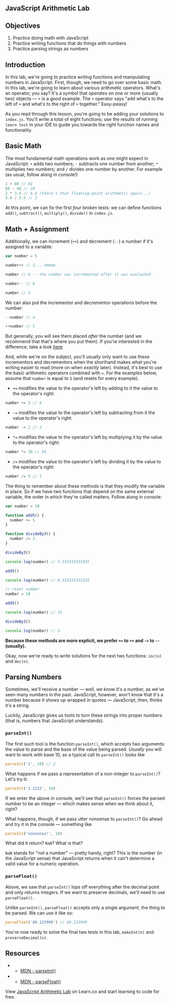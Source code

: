 JavaScript Arithmetic Lab
---

## Objectives

1. Practice doing math with JavaScript
2. Practice writing functions that do things with numbers
3. Practice parsing strings as numbers

## Introduction

In this lab, we're going to practice writing functions and manipulating numbers in JavaScript. First, though, we need to go over some basic math. In this lab, we're going to learn about various arithmetic operators. What's an operator, you say? It's a symbol that _operates_ on one or more (usually two) objects — `+` is a good example. The `+` operator says "add what's to the left of `+` and what's to the right of `+` together." Easy-peasy!

As you read through this lesson, you're going to be adding your solutions to `index.js`. You'll write a total of eight functions; use the results of running `learn test` in your IDE to guide you towards the right function names and functionality.

## Basic Math

The most fundamental math operations work as one might expect in JavaScript: `+` adds two numbers; `-` subtracts one number from another; `*` multiplies two numbers; and `/` divides one number by another. For example (as usual, follow along in console!)

``` javascript
1 + 80 // 81
60 - 40 // 20
2 * 3.4 // 6.8 (there's that floating-point arithmetic again...)
5.0 / 2.5 // 2
```

At this point, we can fix the first _four_ broken tests: we can define functions `add()`, `subtract()`, `multiply()`, `divide()` in `index.js`.

## Math + Assignment

Additionally, we can increment (`++`) and decrement (`--`) a number if it's assigned to a variable:

``` javascript
var number = 5

number++ // 5... hmmmm

number // 6 -- the number was incremented after it was evaluated

number-- // 6

number // 5
```

We can also put the incrementor and decrementor operations before the number:

``` javascript
--number // 4

++number // 5
```

But generally, you will see them placed _after_ the number (and we recommend that that's where you put them). If you're interested in the difference, take a look [here](https://developer.mozilla.org/en-US/docs/Web/JavaScript/Reference/Operators/Arithmetic_Operators#Increment)

And, while we're on the subject, you'll usually only want to use these incrementors and decrementors when the shorthand makes what you're writing easier to read (more on when _exactly_ later). Instead, it's best to use the basic arithmetic operators combined with `=`. For the examples below, assume that `number` is equal to `5` (and resets for every example).

- `+=` modifies the value to the operator's left by adding to it the value to the operator's right:

```javascript
number += 3 // 8
```

- `-=` modifies the value to the operator's left by subtracting from it the value to the operator's right:

``` javascript
number -= 2 // 3
```

- `*=` modifies the value to the operator's left by multiplying it by the value to the operator's right:

``` javascript
number *= 10 // 50
```

- `/=` modifies the value to the operator's left by dividing it by the value to the operator's right:

``` javascript
number /= 5 // 1
```

The thing to remember about these methods is that they modify the variable in place. So if we have two functions that depend on the same external variable, the order in which they're called matters. Follow along in console:

``` javascript
var number = 10

function add5() {
  number += 5
}

function divideBy3() {
  number /= 3
}

divideBy3()

console.log(number) // 3.333333333335

add5()

console.log(number) // 8.333333333335

// reset number
number = 10

add5()

console.log(number) // 15

divideBy3()

console.log(number) // 5
```

**Because these methods are more explicit, we prefer `+=` to `++` and `-=` to `--` (usually).**

Okay, now we're ready to write solutions for the next two functions: `inc(n)` and `dec(n)`.

## Parsing Numbers

Sometimes, we'll receive a number — well, we know it's a number, as we've seen many numbers in the past. JavaScript, however, won't know that it's a number because it shows up wrapped in quotes — JavaScript, then, thinks it's a string.

Luckily, JavaScript gives us tools to turn these strings into proper numbers (that is, numbers that JavaScript understands).

### `parseInt()`

The first such tool is the function `parseInt()`, which accepts two arguments: the value to parse and the base of the value being parsed. _Usually_ you will want to work with base 10, so a typical call to `parseInt()` looks like

``` javascript
parseInt('2', 10) // 2
```

What happens if we pass a representation of a non-integer to `parseInt()`? Let's try it:

``` javascript
parseInt('2.2222', 10)
```

If we enter the above in console, we'll see that `parseInt()` forces the parsed number to be an integer — which makes sense when we think about it, right?

What happens, though, if we pass utter nonsense to `parseInt()`? Go ahead and try it in the console — something like

``` javascript
parseInt('nonsense!', 10)
```

What did it return? `NaN`? What is that?

`NaN` stands for "not a number" — pretty handy, right? This is the number (in the JavaScript sense) that JavaScript returns when it can't determine a valid value for a numeric operation.

### `parseFloat()`

Above, we saw that `parseInt()` lops off everything after the decimal point and only returns integers. If we want to preserve decimals, we'll need to use `parseFloat()`.

Unlike `parseInt()`, `parseFloat()` accepts only a single argument, the thing to be parsed. We can use it like so:

``` javascript
parseFloat('80.123999') // 80.123999
```

You're now ready to solve the final two tests in this lab, `makeInt(n)` and `preserveDecimal(n)`.


## Resources
- * [MDN - parseInt()](https://developer.mozilla.org/en-US/docs/Web/JavaScript/Reference/Global_Objects/parseInt)

- * [MDN - parseFloat()](https://developer.mozilla.org/en-US/docs/Web/JavaScript/Reference/Global_Objects/parseFloat)

<p class='util--hide'>View <a href='https://learn.co/lessons/javascript-arithmetic-lab'>JavaScript Arithmetic Lab</a> on Learn.co and start learning to code for free.</p>

